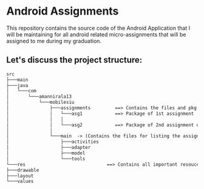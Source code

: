 # Android Assignments

This repository contains the source code of the Android Application that I will be maintaining for all android related micro-assignments that will be assigned to me during my graduation.

## Let's discuss the project structure:

```markdown
src
├───main
├───java
│   └───com
│       └───amannirala13
│           └───mobilesiu
│               ├───assignments			==> Contains the files and pkg of assignments  
│               │   └───asg1			==> Package of 1st assignment
│               │   │
│               │   └───asg2			==> Package of 2nd assignment on Live Data
│               │   
│               └───main  -> (Contains the files for listing the assignments)
│                   ├───activities
│                   ├───adapter
│                   ├───model
│                   └───tools
└───res                              ==> Contains all important resouces for the app
├───drawable
├───layout
└───values
```

